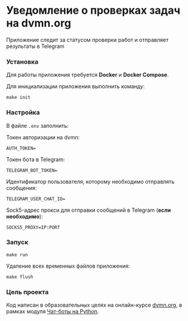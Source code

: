 # Уведомление о проверках задач на dvmn.org

Приложение следит за статусом проверки работ и отправляет результаты в Telegram

### Установка

Для работы приложения требуется **Docker** и **Docker Compose**.

Для инициализации приложения выполнить команду:
```
make init
```

### Настройка

В файле `.env` заполнить:

Токен авторизации на dvmn:

```
AUTH_TOKEN=
```

Токен бота в Telegram:

```
TELEGRAM_BOT_TOKEN=
```

Идентификатор пользователя, которому необходимо отправлять сообщения:
```
TELEGRAM_USER_CHAT_ID=
```

Sock5-адрес прокси для отправки сообщений в Telegram (**если необходимо**):
 
```
SOCKS5_PROXY=IP:PORT
```

### Запуск

```
make run
```

Удаление всех временных файлов приложения:
```
make flush
```

### Цель проекта

Код написан в образовательных целях на онлайн-курсе [dvmn.org](https://dvmn.org/), в рамках модуля [Чат-боты на Python](https://dvmn.org/modules/chat-bots).